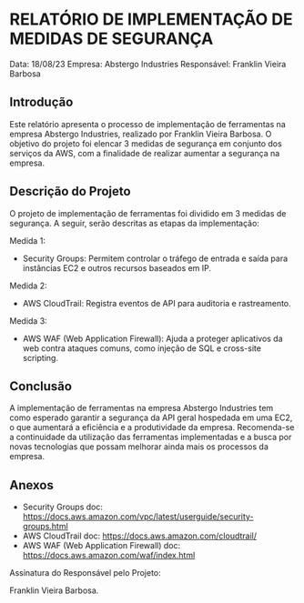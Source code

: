 # RELATÓRIO DE IMPLEMENTAÇÃO DE MEDIDAS DE SEGURANÇA
Data: 18/08/23
Empresa: Abstergo Industries 
Responsável: Franklin Vieira Barbosa

## Introdução
Este relatório apresenta o processo de implementação de ferramentas na empresa Abstergo Industries, realizado por Franklin Vieira Barbosa. O objetivo do projeto foi elencar 3 medidas de segurança em conjunto dos serviços da AWS, com a finalidade de realizar aumentar a segurança na empresa.

## Descrição do Projeto
O projeto de implementação de ferramentas foi dividido em 3 medidas de segurança. A seguir, serão descritas as etapas da implementação:

Medida 1: 
- Security Groups: Permitem controlar o tráfego de entrada e saída para instâncias EC2 e outros recursos baseados em IP.

Medida 2: 
- AWS CloudTrail: Registra eventos de API para auditoria e rastreamento.

Medida 3: 
- AWS WAF (Web Application Firewall): Ajuda a proteger aplicativos da web contra ataques comuns, como injeção de SQL e cross-site scripting.


## Conclusão
A implementação de ferramentas na empresa Abstergo Industries tem como esperado garantir a segurança da API geral hospedada em uma EC2, o que aumentará a eficiência e a produtividade da empresa. Recomenda-se a continuidade da utilização das ferramentas implementadas e a busca por novas tecnologias que possam melhorar ainda mais os processos da empresa.

## Anexos
- Security Groups doc: https://docs.aws.amazon.com/vpc/latest/userguide/security-groups.html
- AWS CloudTrail doc: https://docs.aws.amazon.com/cloudtrail/
- AWS WAF (Web Application Firewall) doc: https://docs.aws.amazon.com/waf/index.html

Assinatura do Responsável pelo Projeto:

Franklin Vieira Barbosa.